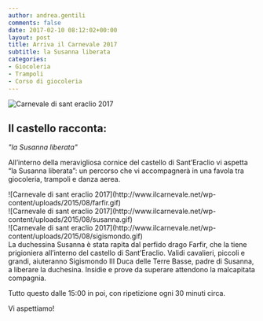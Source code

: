 ```yaml
---
author: andrea.gentili
comments: false
date: 2017-02-10 08:12:02+00:00
layout: post
title: Arriva il Carnevale 2017
subtitle: la Susanna liberata
categories:
- Giocoleria
- Trampoli
- Corso di giocoleria
---
```


![Carnevale di sant eraclio 2017](http://www.ilcarnevale.net/wp-content/uploads/2015/08/castello-sant-eraclio.gif)

## Il castello racconta:
*"la Susanna liberata"*

All’interno della meravigliosa cornice del castello di Sant’Eraclio vi aspetta “la Susanna liberata”: un percorso che vi accompagnerà in una favola tra giocoleria, trampoli e danza aerea.
<div class="row">
<div class="col-sm-4">![Carnevale di sant eraclio 2017](http://www.ilcarnevale.net/wp-content/uploads/2015/08/farfir.gif)</div>
<div class="col-sm-4">![Carnevale di sant eraclio 2017](http://www.ilcarnevale.net/wp-content/uploads/2015/08/susanna.gif)</div>
<div class="col-sm-4">![Carnevale di sant eraclio 2017](http://www.ilcarnevale.net/wp-content/uploads/2015/08/sigismondo.gif)</div>
</div>
La duchessina Susanna è stata rapita dal perfido drago Farfir, che la tiene prigioniera all’interno del castello di Sant’Eraclio.
Validi cavalieri, piccoli e grandi, aiuteranno Sigismondo III Duca delle Terre Basse, padre di Susanna, a liberare la duchesina.
Insidie e prove da superare attendono la malcapitata compagnia.



Tutto questo dalle 15:00 in poi, con ripetizione ogni 30 minuti circa.

Vi aspettiamo!
